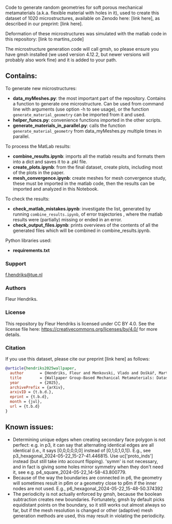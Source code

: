 Code to generate random geometries for soft porous mechanical metamaterials (a.k.a. flexible material with holes in it), used to create this dataset of 1020 microstructures, available on Zenodo here: [link here], as described in our preprint: [link here].

Deformation of these microstructures was simulated with the matlab code in this repository: [link to martins_code]

The microstructure generation code will call gmsh, so please ensure you have gmsh installed (we used version 4.12.2, but newer versions will probably also work fine) and it is added to your path.

## Contains:

To generate new microstructures:
* **data_myMeshes.py**: the most important part of the repository. Contains a function to generate one microstructure. Can be used from command line with arguments (use option -h to see usage), or the function `generate_material_geometry` can be imported from it and used.
* **helper_funcs.py**: convenience functions imported in the other scripts.
* **generate_materials_in_parallel.py**: calls the function `generate_material_geometry` from data_myMeshes.py multiple times in parallel.

To process the MatLab results:
* **combine_results.ipynb**: imports all the matlab results and formats them into a dict and saves it to a .pkl file.
* **create_plots.ipynb**: from the final dataset, create plots, including most of the plots in the paper.
* **mesh_convergence.ipynb**: create meshes for mesh convergence study, these must be imported in the matlab code, then the results can be imported and analyzed in this Notebook.

To check the results:
* **check_matlab_mistakes.ipynb**: investigate the list, generated by running `combine_results.ipynb`, of error trajectories , where the matlab results were (partially) missing or ended in an error.
* **check_output_files.ipynb**: prints overviews of the contents of all the generated files which will be combined in combine_results.ipynb.

Python libraries used:
* **requirements.txt**

### Support
f.hendriks@tue.nl

### Authors
Fleur Hendriks.

### License
This repository by Fleur Hendriks is licensed under CC BY 4.0. See the license file here: https://creativecommons.org/licenses/by/4.0/ for more details.

### Citation
If you use this dataset, please cite our preprint [link here] as follows:

```bibtex
@article{hendriks2025wallpaper,
  author       = {Hendriks, Fleur and Menkovski, Vlado and Doškář, Martin and Geers, Marc and Rokoš, Ondřej},
  title        = {Wallpaper Group-Based Mechanical Metamaterials: Dataset Including Mechanical Responses},
  year         = {2025},
  archivePrefix = {arXiv},
  arxivID = {t.b.d.},
  eprint = {t.b.d},
  month = {jul},
  url = {t.b.d}
}
```

## Known issues:
* Determining unique edges when creating secondary face polygon is not perfect: e.g. in p3, it can say that alternating identical edges are all identical (i.e., it says [0,0,0,0,0,0] instead of [0,1,0,1,0,1]). E.g., see p3_hexagonal_2024-05-22_15-27-41.446815. Use uc['proto_inds'] instead (but still take into account flipping). 'symm' is not necessary, and in fact is giving some holes mirror symmetry when they don't need it, see e.g. p4_square_2024-05-22_14-58-43.800779.
* Because of the way the boundaries are connected in p6, the geometry will sometimes result in p6m or a geometry close to p6m if the inner nodes are not used. E.g., p6_hexagonal_2024-05-22_15-48-50.374392
* The periodicity is not actually enforced by gmsh, because the boolean subtraction creates new boundaries. Fortunately, gmsh by default picks equidistant points on the boundary, so it still works out almost always so far, but if the mesh resolution is changed or other (adaptive) mesh generation methods are used, this may result in violating the periodicity.
